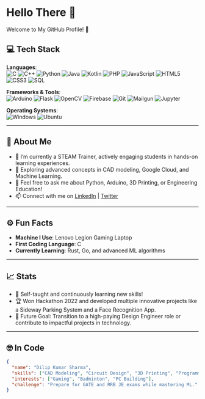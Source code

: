 # Hello There 👋  
Welcome to My GitHub Profile! 🌟  

## 💻 Tech Stack  

**Languages**:  
![C](https://img.shields.io/badge/C-A8B9CC?style=for-the-badge&logo=c&logoColor=white)
![C++](https://img.shields.io/badge/C++-00599C?style=for-the-badge&logo=cplusplus&logoColor=white)
![Python](https://img.shields.io/badge/Python-3776AB?style=for-the-badge&logo=python&logoColor=white)
![Java](https://img.shields.io/badge/Java-007396?style=for-the-badge&logo=java&logoColor=white)
![Kotlin](https://img.shields.io/badge/Kotlin-0095D5?style=for-the-badge&logo=kotlin&logoColor=white)
![PHP](https://img.shields.io/badge/PHP-777BB4?style=for-the-badge&logo=php&logoColor=white)
![JavaScript](https://img.shields.io/badge/JavaScript-F7DF1E?style=for-the-badge&logo=javascript&logoColor=black)
![HTML5](https://img.shields.io/badge/HTML5-E34F26?style=for-the-badge&logo=html5&logoColor=white)
![CSS3](https://img.shields.io/badge/CSS3-1572B6?style=for-the-badge&logo=css3&logoColor=white)
![SQL](https://img.shields.io/badge/SQL-003B57?style=for-the-badge&logo=databricks&logoColor=white)

**Frameworks & Tools**:  
![Arduino](https://img.shields.io/badge/Arduino-00979D?style=for-the-badge&logo=arduino&logoColor=white)
![Flask](https://img.shields.io/badge/Flask-000000?style=for-the-badge&logo=flask&logoColor=white)
![OpenCV](https://img.shields.io/badge/OpenCV-5C3EE8?style=for-the-badge&logo=opencv&logoColor=white)
![Firebase](https://img.shields.io/badge/Firebase-FFCA28?style=for-the-badge&logo=firebase&logoColor=black)
![Git](https://img.shields.io/badge/Git-F05032?style=for-the-badge&logo=git&logoColor=white)
![Mailgun](https://img.shields.io/badge/Mailgun-D14836?style=for-the-badge&logo=gmail&logoColor=white)
![Jupyter](https://img.shields.io/badge/Jupyter-F37626?style=for-the-badge&logo=jupyter&logoColor=white)

**Operating Systems**:  
![Windows](https://img.shields.io/badge/Windows-0078D6?style=for-the-badge&logo=windows&logoColor=white)
![Ubuntu](https://img.shields.io/badge/Ubuntu-E95420?style=for-the-badge&logo=ubuntu&logoColor=white)

---

## 🔎 About Me  
- 🔭 I’m currently a STEAM Trainer, actively engaging students in hands-on learning experiences.  
- 🌱 Exploring advanced concepts in CAD modeling, Google Cloud, and Machine Learning.  
- 💬 Feel free to ask me about Python, Arduino, 3D Printing, or Engineering Education!  
- 📫 Connect with me on [LinkedIn](#) | [Twitter](#)  

---

## ⚙ Fun Facts  
- **Machine I Use**: Lenovo Legion Gaming Laptop  
- **First Coding Language**: C  
- **Currently Learning**: Rust, Go, and advanced ML algorithms  

---

## 📈 Stats  
- 💪 Self-taught and continuously learning new skills!  
- 🏆 Won Hackathon 2022 and developed multiple innovative projects like a Sideway Parking System and a Face Recognition App.  
- 🚀 Future Goal: Transition to a high-paying Design Engineer role or contribute to impactful projects in technology.  

---

## 🤓 In Code  
```json
{
  "name": "Dilip Kumar Sharma",
  "skills": ["CAD Modeling", "Circuit Design", "3D Printing", "Programming"],
  "interests": ["Gaming", "Badminton", "PC Building"],
  "challenge": "Prepare for GATE and RRB JE exams while mastering ML."
}
